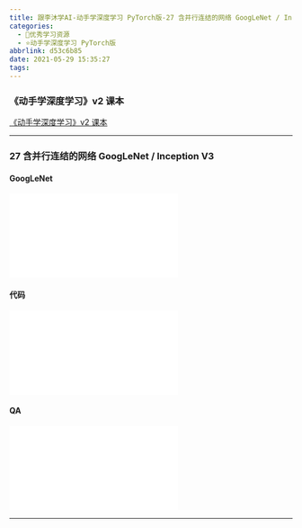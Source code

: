 ```yaml
---
title: 跟李沐学AI-动手学深度学习 PyTorch版-27 含并行连结的网络 GoogLeNet / Inception V3
categories:
  - 🌙优秀学习资源
  - ⭐动手学深度学习 PyTorch版
abbrlink: d53c6b85
date: 2021-05-29 15:35:27
tags:
---
```


### 《动手学深度学习》v2 课本

[《动手学深度学习》v2 课本](http://zh.d2l.ai/)

***

### 27 含并行连结的网络 GoogLeNet / Inception V3

#### GoogLeNet

<iframe src="//player.bilibili.com/player.html?aid=460824062&bvid=BV1b5411g7Xo&cid=345710662&page=1" scrolling="no" border="0" frameborder="no" framespacing="0" allowfullscreen="true"> </iframe>

<!--more-->

#### 代码

<iframe src="//player.bilibili.com/player.html?aid=460824062&bvid=BV1b5411g7Xo&cid=345717219&page=2" scrolling="no" border="0" frameborder="no" framespacing="0" allowfullscreen="true"> </iframe>

#### QA

<iframe src="//player.bilibili.com/player.html?aid=460824062&bvid=BV1b5411g7Xo&cid=345718588&page=3" scrolling="no" border="0" frameborder="no" framespacing="0" allowfullscreen="true"> </iframe>

***
